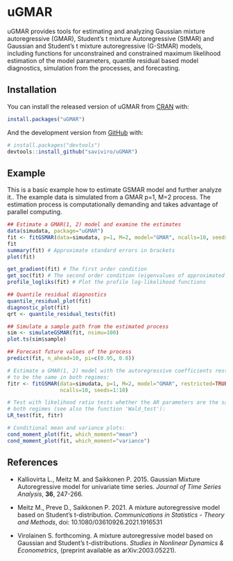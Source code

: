 
<!-- README.md is generated from README.Rmd. Please edit that file -->

# uGMAR

<!-- badges: start -->

<!-- badges: end -->

uGMAR provides tools for estimating and analyzing Gaussian mixture
autoregressive (GMAR), Student’s t mixture Autoregressive (StMAR) and
Gaussian and Student’s t mixture autoregressive (G-StMAR) models,
including functions for unconstrained and constrained maximum likelihood
estimation of the model parameters, quantile residual based model
diagnostics, simulation from the processes, and forecasting.

## Installation

You can install the released version of uGMAR from
[CRAN](https://CRAN.R-project.org) with:

``` r
install.packages("uGMAR")
```

And the development version from [GitHub](https://github.com/) with:

``` r
# install.packages("devtools")
devtools::install_github("saviviro/uGMAR")
```

## Example

This is a basic example how to estimate GSMAR model and further analyze
it.. The example data is simulated from a GMAR p=1, M=2 process. The
estimation process is computationally demanding and takes advantage of
parallel computing.

``` r
## Estimate a GMAR(1, 2) model and examine the estimates
data(simudata, package="uGMAR")
fit <- fitGSMAR(data=simudata, p=1, M=2, model="GMAR", ncalls=10, seeds=1:10)
fit
summary(fit) # Approximate standard errors in brackets
plot(fit)

get_gradient(fit) # The first order condition
get_soc(fit) # The second order condition (eigenvalues of approximated Hessian)
profile_logliks(fit) # Plot the profile log-likelihood functions

## Quantile residual diagnostics
quantile_residual_plot(fit)
diagnostic_plot(fit)
qrt <- quantile_residual_tests(fit)

## Simulate a sample path from the estimated process
sim <- simulateGSMAR(fit, nsimu=100)
plot.ts(sim$sample)

## Forecast future values of the process
predict(fit, n_ahead=10, pi=c(0.95, 0.8))

# Estimate a GMAR(1, 2) model with the autoregressive coefficients restricted
# to be the same in both regimes:
fitr <- fitGSMAR(data=simudata, p=1, M=2, model="GMAR", restricted=TRUE,
                 ncalls=10, seeds=1:10)

# Test with likelihood ratio tests whether the AR parameters are the same in
# both regimes (see also the function 'Wald_test'):
LR_test(fit, fitr)

# Conditional mean and variance plots:
cond_moment_plot(fit, which_moment="mean")
cond_moment_plot(fit, which_moment="variance")
```

## References

  - Kalliovirta L., Meitz M. and Saikkonen P. 2015. Gaussian Mixture
    Autoregressive model for univariate time series. *Journal of Time
    Series Analysis*, **36**, 247-266.

  - Meitz M., Preve D., Saikkonen P. 2021. A mixture autoregressive
    model based on Student’s t-distribution. *Communications in
    Statistics - Theory and Methods*, doi: 10.1080/03610926.2021.1916531

  - Virolainen S. forthcoming. A mixture autoregressive model based on
    Gaussian and Student’s t-distributions. *Studies in Nonlinear
    Dynamics & Econometrics*, (preprint available as arXiv:2003.05221).
